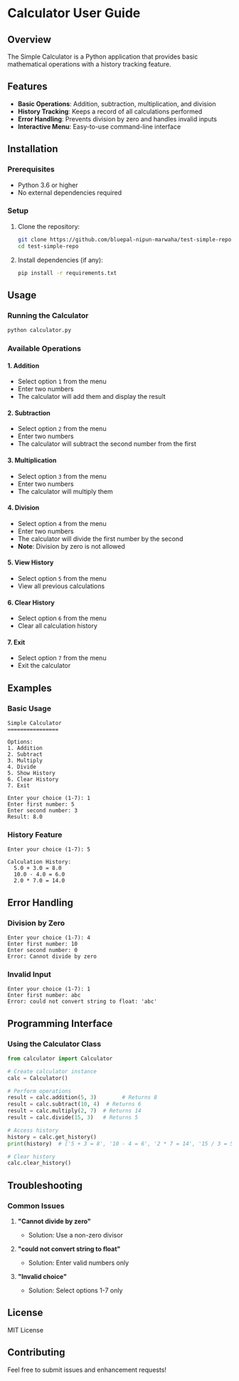 # Calculator User Guide

## Overview
The Simple Calculator is a Python application that provides basic mathematical operations with a history tracking feature.

## Features
- **Basic Operations**: Addition, subtraction, multiplication, and division
- **History Tracking**: Keeps a record of all calculations performed
- **Error Handling**: Prevents division by zero and handles invalid inputs
- **Interactive Menu**: Easy-to-use command-line interface

## Installation

### Prerequisites
- Python 3.6 or higher
- No external dependencies required

### Setup
1. Clone the repository:
   ```bash
   git clone https://github.com/bluepal-nipun-marwaha/test-simple-repo.git
   cd test-simple-repo
   ```

2. Install dependencies (if any):
   ```bash
   pip install -r requirements.txt
   ```

## Usage

### Running the Calculator
```bash
python calculator.py
```

### Available Operations

#### 1. Addition
- Select option `1` from the menu
- Enter two numbers
- The calculator will add them and display the result

#### 2. Subtraction
- Select option `2` from the menu
- Enter two numbers
- The calculator will subtract the second number from the first

#### 3. Multiplication
- Select option `3` from the menu
- Enter two numbers
- The calculator will multiply them

#### 4. Division
- Select option `4` from the menu
- Enter two numbers
- The calculator will divide the first number by the second
- **Note**: Division by zero is not allowed

#### 5. View History
- Select option `5` from the menu
- View all previous calculations

#### 6. Clear History
- Select option `6` from the menu
- Clear all calculation history

#### 7. Exit
- Select option `7` from the menu
- Exit the calculator

## Examples

### Basic Usage
```
Simple Calculator
================

Options:
1. Addition
2. Subtract
3. Multiply
4. Divide
5. Show History
6. Clear History
7. Exit

Enter your choice (1-7): 1
Enter first number: 5
Enter second number: 3
Result: 8.0
```

### History Feature
```
Enter your choice (1-7): 5

Calculation History:
  5.0 + 3.0 = 8.0
  10.0 - 4.0 = 6.0
  2.0 * 7.0 = 14.0
```

## Error Handling

### Division by Zero
```
Enter your choice (1-7): 4
Enter first number: 10
Enter second number: 0
Error: Cannot divide by zero
```

### Invalid Input
```
Enter your choice (1-7): 1
Enter first number: abc
Error: could not convert string to float: 'abc'
```

## Programming Interface

### Using the Calculator Class
```python
from calculator import Calculator

# Create calculator instance
calc = Calculator()

# Perform operations
result = calc.addition(5, 3)        # Returns 8
result = calc.subtract(10, 4)  # Returns 6
result = calc.multiply(2, 7)  # Returns 14
result = calc.divide(15, 3)   # Returns 5

# Access history
history = calc.get_history()
print(history)  # ['5 + 3 = 8', '10 - 4 = 6', '2 * 7 = 14', '15 / 3 = 5']

# Clear history
calc.clear_history()
```

## Troubleshooting

### Common Issues

1. **"Cannot divide by zero"**
   - Solution: Use a non-zero divisor

2. **"could not convert string to float"**
   - Solution: Enter valid numbers only

3. **"Invalid choice"**
   - Solution: Select options 1-7 only

## License
MIT License

## Contributing
Feel free to submit issues and enhancement requests!